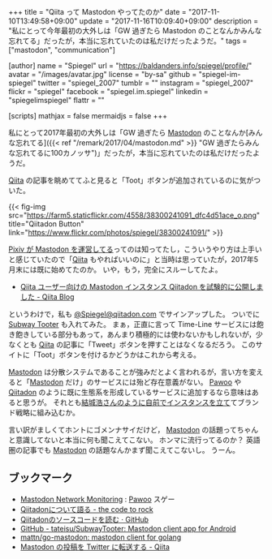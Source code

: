 +++
title = "Qiita って Mastodon やってたのか"
date =  "2017-11-10T13:49:58+09:00"
update =  "2017-11-16T10:09:40+09:00"
description = "私にとって今年最初の大外しは「GW 過ぎたら Mastodon のことなんかみんな忘れてる」だったが，本当に忘れていたのは私だけだったようだ。"
tags = ["mastodon", "communication"]

[author]
  name      = "Spiegel"
  url       = "https://baldanders.info/spiegel/profile/"
  avatar    = "/images/avatar.jpg"
  license   = "by-sa"
  github    = "spiegel-im-spiegel"
  twitter   = "spiegel_2007"
  tumblr    = ""
  instagram = "spiegel_2007"
  flickr    = "spiegel"
  facebook  = "spiegel.im.spiegel"
  linkedin  = "spiegelimspiegel"
  flattr    = ""

[scripts]
  mathjax = false
  mermaidjs = false
+++

私にとって2017年最初の大外しは「GW 過ぎたら [Mastodon] のことなんか[みんな忘れてる]({{< ref "/remark/2017/04/mastodon.md" >}} "GW 過ぎたらみんな忘れてるに100カノッサ")」だったが，本当に忘れていたのは私だけだったようだ。

[Qiita] の記事を眺めててふと見ると「Toot」ボタンが追加されているのに気がついた。

{{< fig-img src="https://farm5.staticflickr.com/4558/38300241091_dfc4d51ace_o.png" title="Qiitadon Button" link="https://www.flickr.com/photos/spiegel/38300241091/" >}}

[Pixiv が Mastodon を運営してる](https://www.pixiv.net/member_illust.php?mode=medium&illust_id=62406690)ってのは知ってたし，こういうやり方は上手いと感じていたので「[Qiita] もやればいいのに」と当時は思っていたが，2017年5月末には既に始めてたのか。
いや，もう，完全にスルーしてたよ。

- [Qiita ユーザー向けの Mastodon インスタンス Qiitadon を試験的に公開しました - Qiita Blog](http://blog.qiita.com/post/161193715974/qiitadon)

というわけで，私も [@Spiegel@qiitadon.com](https://qiitadon.com/@Spiegel) でサインアップした。
ついでに [Subway Tooter](https://play.google.com/store/apps/details?id=jp.juggler.subwaytooter "Subway Tooter - Google Play") も入れてみた。
まぁ，正直に言って Time-Line サービスには飽き飽きしている部分もあって，あんまり積極的には使わないかもしれないが，少なくとも [Qiita] の記事に「Tweet」ボタンを押すことはなくなるだろう。
このサイトに「Toot」ボタンを付けるかどうかはこれから考える。

[Mastodon] は分散システムであることが強みだとよく言われるが，言い方を変えると「[Mastodon] だけ」のサービスには殆ど存在意義がない。
[Pawoo] や [Qiitadon] のように既に生態系を形成しているサービスに追加するなら意味はあると思うが。
それとも[結城浩さんのように自前でインスタンスを立て](https://social.hyuki.net/@hyuki)てブランド戦略に組み込むか。

言い訳がましくてホントにゴメンナサイだけど， [Mastodon] の話題ってちゃんと意識してないと本当に何も聞こえてこない。
ホンマに流行ってるのか？ 英語圏の記事でも [Mastodon] の話題なんかまず聞こえてこないし。
うーん。

## ブックマーク

- [Mastodon Network Monitoring](https://mnm.social/) : [Pawoo] スゲー
- [Qiitadonについて語る - the code to rock](http://note103.hateblo.jp/entry/2017/06/02/194946)
- [Qiitadonのソースコードを読む · GitHub](https://gist.github.com/akihikodaki/2081f7a38c30303519f8398f08ea2c45)
- [GitHub - tateisu/SubwayTooter: Mastodon client app for Android](https://github.com/tateisu/SubwayTooter)
- [mattn/go-mastodon: mastodon client for golang](https://github.com/mattn/go-mastodon)
- [Mastodon の投稿を Twitter に転送する - Qiita](https://qiita.com/cannorin/items/f424ade9276599f3a675)

[Mastodon]: https://github.com/tootsuite/mastodon "tootsuite/mastodon: A GNU Social-compatible microblogging server"
[Qiita]: https://qiita.com/
[Qiitadon]: https://qiitadon.com/
[Pawoo]: https://pawoo.net/
